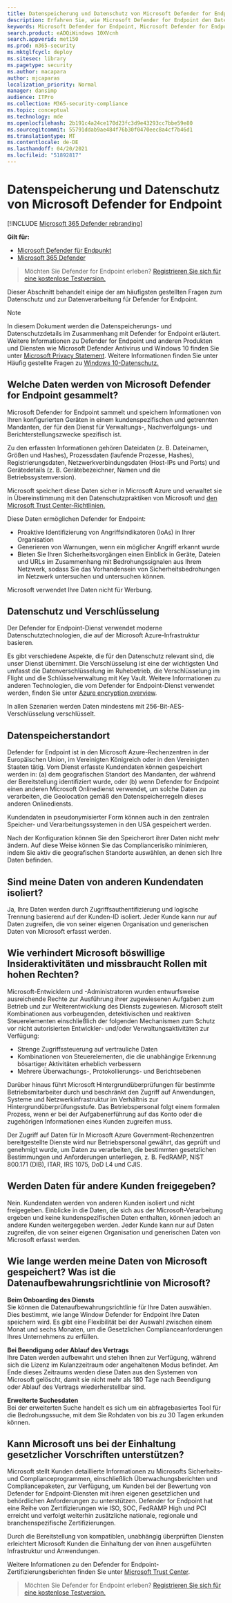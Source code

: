 ```yaml
---
title: Datenspeicherung und Datenschutz von Microsoft Defender for Endpoint
description: Erfahren Sie, wie Microsoft Defender for Endpoint den Datenschutz und die erfassten Daten verarbeitet.
keywords: Microsoft Defender for Endpoint, Microsoft Defender for Endpoint, Datenspeicherung und Datenschutz, Speicher, Datenschutz, Lizenzierung, Geolocation, Datenspeicherung, Daten
search.product: eADQiWindows 10XVcnh
search.appverid: met150
ms.prod: m365-security
ms.mktglfcycl: deploy
ms.sitesec: library
ms.pagetype: security
ms.author: macapara
author: mjcaparas
localization_priority: Normal
manager: dansimp
audience: ITPro
ms.collection: M365-security-compliance
ms.topic: conceptual
ms.technology: mde
ms.openlocfilehash: 2b191c4a24ce170d23fc3d9e43293cc7bbe59e80
ms.sourcegitcommit: 55791ddab9ae484f76b30f0470eec8a4cf7b46d1
ms.translationtype: MT
ms.contentlocale: de-DE
ms.lasthandoff: 04/20/2021
ms.locfileid: "51892817"
---
```

# <a name="microsoft-defender-for-endpoint-data-storage-and-privacy"></a>Datenspeicherung und Datenschutz von Microsoft Defender for Endpoint

[!INCLUDE [Microsoft 365 Defender rebranding](../../includes/microsoft-defender.md)]

**Gilt für:**
- [Microsoft Defender für Endpunkt](https://go.microsoft.com/fwlink/p/?linkid=2154037)
- [Microsoft 365 Defender](https://go.microsoft.com/fwlink/?linkid=2118804)

>Möchten Sie Defender for Endpoint erleben? [Registrieren Sie sich für eine kostenlose Testversion.](https://www.microsoft.com/microsoft-365/windows/microsoft-defender-atp?ocid=docs-wdatp-assignaccess-abovefoldlink)

Dieser Abschnitt behandelt einige der am häufigsten gestellten Fragen zum Datenschutz und zur Datenverarbeitung für Defender for Endpoint.
> [!NOTE]
> In diesem Dokument werden die Datenspeicherungs- und Datenschutzdetails im Zusammenhang mit Defender for Endpoint erläutert. Weitere Informationen zu Defender for Endpoint und anderen Produkten und Diensten wie Microsoft Defender Antivirus und Windows 10 finden Sie unter [Microsoft Privacy Statement](https://go.microsoft.com/fwlink/?linkid=827576). Weitere Informationen finden Sie unter Häufig gestellte Fragen zu [Windows 10-Datenschutz.](https://go.microsoft.com/fwlink/?linkid=827577)


## <a name="what-data-does-microsoft-defender-for-endpoint-collect"></a>Welche Daten werden von Microsoft Defender for Endpoint gesammelt?

Microsoft Defender for Endpoint sammelt und speichern Informationen von Ihren konfigurierten Geräten in einem kundenspezifischen und getrennten Mandanten, der für den Dienst für Verwaltungs-, Nachverfolgungs- und Berichterstellungszwecke spezifisch ist. 

Zu den erfassten Informationen gehören Dateidaten (z. B. Dateinamen, Größen und Hashes), Prozessdaten (laufende Prozesse, Hashes), Registrierungsdaten, Netzwerkverbindungsdaten (Host-IPs und Ports) und Gerätedetails (z. B. Gerätebezeichner, Namen und die Betriebssystemversion).

Microsoft speichert diese Daten sicher in Microsoft Azure und verwaltet sie in Übereinstimmung mit den Datenschutzpraktiken von Microsoft und [den Microsoft Trust Center-Richtlinien.](https://go.microsoft.com/fwlink/?linkid=827578)

Diese Daten ermöglichen Defender for Endpoint:
- Proaktive Identifizierung von Angriffsindikatoren (IoAs) in Ihrer Organisation
- Generieren von Warnungen, wenn ein möglicher Angriff erkannt wurde
- Bieten Sie Ihren Sicherheitsvorgängen einen Einblick in Geräte, Dateien und URLs im Zusammenhang mit Bedrohungssignalen aus Ihrem Netzwerk, sodass Sie das Vorhandensein von Sicherheitsbedrohungen im Netzwerk untersuchen und untersuchen können.

Microsoft verwendet Ihre Daten nicht für Werbung.

## <a name="data-protection-and-encryption"></a>Datenschutz und Verschlüsselung
Der Defender for Endpoint-Dienst verwendet moderne Datenschutztechnologien, die auf der Microsoft Azure-Infrastruktur basieren. 

Es gibt verschiedene Aspekte, die für den Datenschutz relevant sind, die unser Dienst übernimmt. Die Verschlüsselung ist eine der wichtigsten Und umfasst die Datenverschlüsselung im Ruhebetrieb, die Verschlüsselung im Flight und die Schlüsselverwaltung mit Key Vault. Weitere Informationen zu anderen Technologien, die vom Defender for Endpoint-Dienst verwendet werden, finden Sie unter [Azure encryption overview](https://docs.microsoft.com/azure/security/security-azure-encryption-overview). 

In allen Szenarien werden Daten mindestens mit [](https://en.wikipedia.org/wiki/Advanced_Encryption_Standard) 256-Bit-AES-Verschlüsselung verschlüsselt.


## <a name="data-storage-location"></a>Datenspeicherstandort

Defender for Endpoint ist in den Microsoft Azure-Rechenzentren in der Europäischen Union, im Vereinigten Königreich oder in den Vereinigten Staaten tätig. Vom Dienst erfasste Kundendaten können gespeichert werden in: (a) dem geografischen Standort des Mandanten, der während der Bereitstellung identifiziert wurde, oder (b) wenn Defender for Endpoint einen anderen Microsoft Onlinedienst verwendet, um solche Daten zu verarbeiten, die Geolocation gemäß den Datenspeicherregeln dieses anderen Onlinediensts.

Kundendaten in pseudonymisierter Form können auch in den zentralen Speicher- und Verarbeitungssystemen in den USA gespeichert werden.

Nach der Konfiguration können Sie den Speicherort ihrer Daten nicht mehr ändern. Auf diese Weise können Sie das Compliancerisiko minimieren, indem Sie aktiv die geografischen Standorte auswählen, an denen sich Ihre Daten befinden. 

## <a name="is-my-data-isolated-from-other-customer-data"></a>Sind meine Daten von anderen Kundendaten isoliert?
Ja, Ihre Daten werden durch Zugriffsauthentifizierung und logische Trennung basierend auf der Kunden-ID isoliert. Jeder Kunde kann nur auf Daten zugreifen, die von seiner eigenen Organisation und generischen Daten von Microsoft erfasst werden.

## <a name="how-does-microsoft-prevent-malicious-insider-activities-and-abuse-of-high-privilege-roles"></a>Wie verhindert Microsoft böswillige Insideraktivitäten und missbraucht Rollen mit hohen Rechten?

Microsoft-Entwicklern und -Administratoren wurden entwurfsweise ausreichende Rechte zur Ausführung ihrer zugewiesenen Aufgaben zum Betrieb und zur Weiterentwicklung des Diensts zugewiesen. Microsoft stellt Kombinationen aus vorbeugenden, detektivischen und reaktiven Steuerelementen einschließlich der folgenden Mechanismen zum Schutz vor nicht autorisierten Entwickler- und/oder Verwaltungsaktivitäten zur Verfügung:

- Strenge Zugriffssteuerung auf vertrauliche Daten
- Kombinationen von Steuerelementen, die die unabhängige Erkennung bösartiger Aktivitäten erheblich verbessern
- Mehrere Überwachungs-, Protokollierungs- und Berichtsebenen

Darüber hinaus führt Microsoft Hintergrundüberprüfungen für bestimmte Betriebsmitarbeiter durch und beschränkt den Zugriff auf Anwendungen, Systeme und Netzwerkinfrastruktur im Verhältnis zur Hintergrundüberprüfungsstufe. Das Betriebspersonal folgt einem formalen Prozess, wenn er bei der Aufgabenerführung auf das Konto oder die zugehörigen Informationen eines Kunden zugreifen muss.

Der Zugriff auf Daten für In Microsoft Azure Government-Rechenzentren bereitgestellte Dienste wird nur Betriebspersonal gewährt, das geprüft und genehmigt wurde, um Daten zu verarbeiten, die bestimmten gesetzlichen Bestimmungen und Anforderungen unterliegen, z. B. FedRAMP, NIST 800.171 (DIB), ITAR, IRS 1075, DoD L4 und CJIS.


## <a name="is-data-shared-with-other-customers"></a>Werden Daten für andere Kunden freigegeben?
Nein. Kundendaten werden von anderen Kunden isoliert und nicht freigegeben. Einblicke in die Daten, die sich aus der Microsoft-Verarbeitung ergeben und keine kundenspezifischen Daten enthalten, können jedoch an andere Kunden weitergegeben werden. Jeder Kunde kann nur auf Daten zugreifen, die von seiner eigenen Organisation und generischen Daten von Microsoft erfasst werden.

## <a name="how-long-will-microsoft-store-my-data-what-is-microsofts-data-retention-policy"></a>Wie lange werden meine Daten von Microsoft gespeichert? Was ist die Datenaufbewahrungsrichtlinie von Microsoft?
**Beim Onboarding des Diensts**<br>
Sie können die Datenaufbewahrungsrichtlinie für Ihre Daten auswählen. Dies bestimmt, wie lange Window Defender for Endpoint Ihre Daten speichern wird. Es gibt eine Flexibilität bei der Auswahl zwischen einem Monat und sechs Monaten, um die Gesetzlichen Complianceanforderungen Ihres Unternehmens zu erfüllen.

**Bei Beendigung oder Ablauf des Vertrags**<br>
Ihre Daten werden aufbewahrt und stehen Ihnen zur Verfügung, während sich die Lizenz im Kulanzzeitraum oder angehaltenen Modus befindet. Am Ende dieses Zeitraums werden diese Daten aus den Systemen von Microsoft gelöscht, damit sie nicht mehr als 180 Tage nach Beendigung oder Ablauf des Vertrags wiederherstellbar sind.

**Erweiterte Suchesdaten**<br>
Bei der erweiterten Suche handelt es sich um ein abfragebasiertes Tool für die Bedrohungssuche, mit dem Sie Rohdaten von bis zu 30 Tagen erkunden können.


## <a name="can-microsoft-help-us-maintain-regulatory-compliance"></a>Kann Microsoft uns bei der Einhaltung gesetzlicher Vorschriften unterstützen?

Microsoft stellt Kunden detaillierte Informationen zu Microsofts Sicherheits- und Complianceprogrammen, einschließlich Überwachungsberichten und Compliancepaketen, zur Verfügung, um Kunden bei der Bewertung von Defender for Endpoint-Diensten mit ihren eigenen gesetzlichen und behördlichen Anforderungen zu unterstützen. Defender for Endpoint hat eine Reihe von Zertifizierungen wie ISO, SOC, FedRAMP High und PCI erreicht und verfolgt weiterhin zusätzliche nationale, regionale und branchenspezifische Zertifizierungen.

Durch die Bereitstellung von kompatiblen, unabhängig überprüften Diensten erleichtert Microsoft Kunden die Einhaltung der von ihnen ausgeführten Infrastruktur und Anwendungen.

Weitere Informationen zu den Defender for Endpoint-Zertifizierungsberichten finden Sie unter [Microsoft Trust Center](https://servicetrust.microsoft.com/). 

>Möchten Sie Defender for Endpoint erleben? [Registrieren Sie sich für eine kostenlose Testversion.](https://www.microsoft.com/microsoft-365/windows/microsoft-defender-atp?ocid=docs-wdatp-datastorage-belowfoldlink) 
